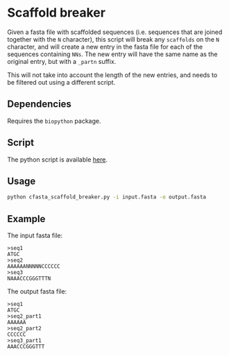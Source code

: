 # Scaffold breaker

Given a fasta file with scaffolded sequences (i.e. sequences that are joined together with the `N` character), this script will break any `scaffolds` on the `N` character, and will create a new entry in the fasta file for each of the sequences containing `NNs`. The new entry will have the same name as the original entry, but with a `_partn` suffix.

This will not take into account the length of the new entries, and needs to be filtered out using a different script.


## Dependencies

Requires the `biopython` package. 

## Script

The python script is available [here](https://github.com/charleshefer/bifohacks/blob/main/scripts/cfasta_scaffold_breaker.py).

## Usage

```bash
python cfasta_scaffold_breaker.py -i input.fasta -o output.fasta
```

## Example

The input fasta file:

```
>seq1
ATGC
>seq2
AAAAAANNNNNCCCCCC
>seq3
NAAACCCGGGTTTN
```

The output fasta file:

```
>seq1
ATGC
>seq2_part1
AAAAAA
>seq2_part2
CCCCCC
>seq3_part1
AAACCCGGGTTT
```